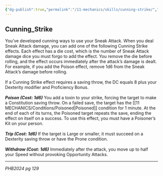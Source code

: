```yaml
---
{"dg-publish":true,"permalink":"/11-mechanics/skills/cunning-strike/","tags":["Alfey4"]}
---
```



## Cunning_Strike

You’ve developed cunning ways to use your Sneak Attack. When you deal Sneak Attack damage, you can add one of the following Cunning Strike effects. Each effect has a die cost, which is the number of Sneak Attack damage dice you must forgo to add the effect. You remove the die before rolling, and the effect occurs immediately after the attack’s damage is dealt. For example, if you add the Poison effect, remove 1d6 from the Sneak Attack’s damage before rolling.<br><br>If a Cunning Strike effect requires a saving throw, the DC equals 8 plus your Dexterity modifier and Proficiency Bonus.<br><br>**_Poison (Cost: 1d6)_** You add a toxin to your strike, forcing the target to make a Constitution saving throw. On a failed save, the target has the [[11 MECHANICS/Conditions/Poisoned\|Poisoned]] condition for 1 minute. At the end of each of its turns, the Poisoned target repeats the save, ending the effect on itself on a success.  To use this effect, you must have a Poisoner’s Kit on your person.<br><br>**_Trip (Cost: 1d6)_** If the target is Large or smaller, it must succeed on a Dexterity saving throw or have the Prone condition.<br><br>**_Withdraw (Cost: 1d6)_** Immediately after the attack, you move up to half your Speed without provoking Opportunity Attacks.

---
_PHB2024 pg 129_
